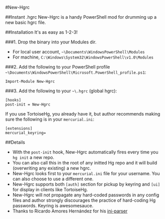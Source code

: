 #New-Hgrc

##Instant .hgrc
New-Hgrc is a handy PowerShell mod for drumming up a new basic hgrc file.

##Installation
It's as easy as 1-2-3!

###1.
Drop the binary into your Modules dir. 

+ For local user account, `~\Documents\WindowsPowerShell\Modules`
+ For machine, `C:\Windows\System32\WindowsPowerShell\v1.0\Modules`

###2.
Add the following to your PowerShell profile `~\Documents\WindowsPowerShell\Microsoft.PowerShell_profile.ps1`:

````
Import-Module New-Hgrc
````

###3.
Add the following to your `~\.hgrc` (global hgrc):

````
[hooks]
post-init = New-Hgrc
````

If you use TortoiseHg, you already have it, but author recommends making sure the following is in your `mercurial.ini`:

````
[extensions]
mercurial_keyring=
````
##Details
+ With the `post-init` hook, New-Hgrc automatically fires every time you `hg init` a new repo.
+ You can also call this in the root of any initted Hg repo and it will build (overwriting any existing) a new hgrc.
+ New-Hgrc looks first to your `mercurial.ini` file for your username. You can also choose to use a different one.
+ New-Hgrc supports both `[auth]` section for pickup by keyring and `[ui]` for display in clients like TortoiseHg.
+ New-Hgrc will not propagate any hard-coded passwords in any config files and author strongly discourages the practice of hard-coding Hg passwords. Keyring is awesomesauce.
+ Thanks to Ricardo Amores Hernández for his [ini-parser](https://github.com/rickyah/ini-parser)
